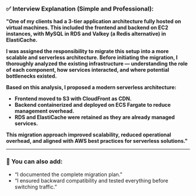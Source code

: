 ### ✅ Interview Explanation (Simple and Professional):

**"One of my clients had a 3-tier application architecture fully hosted on virtual machines. This included the frontend and backend on EC2 instances, with MySQL in RDS and Valkey (a Redis alternative) in ElastiCache.**

**I was assigned the responsibility to migrate this setup into a more scalable and serverless architecture. Before initiating the migration, I thoroughly analyzed the existing infrastructure — understanding the role of each component, how services interacted, and where potential bottlenecks existed.**

**Based on this analysis, I proposed a modern serverless architecture:**

* **Frontend moved to S3 with CloudFront as CDN.**
* **Backend containerized and deployed on ECS Fargate to reduce management overhead.**
* **RDS and ElastiCache were retained as they are already managed services.**

**This migration approach improved scalability, reduced operational overhead, and aligned with AWS best practices for serverless solutions."**

---

### 🧠 You can also add:

* “I documented the complete migration plan.”
* “I ensured backward compatibility and tested everything before switching traffic.”

